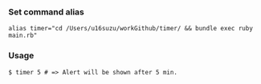 ### Set command alias

```
alias timer="cd /Users/u16suzu/workGithub/timer/ && bundle exec ruby main.rb"
```

### Usage

```
$ timer 5 # => Alert will be shown after 5 min.
```
